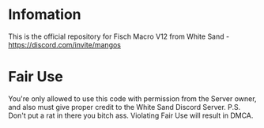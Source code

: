 # Infomation
This is the official repository for Fisch Macro V12 from White Sand - https://discord.com/invite/mangos
# Fair Use
You're only allowed to use this code with permission from the Server owner, and also must give proper credit to the White Sand Discord Server.
P.S. Don't put a rat in there you bitch ass.
Violating Fair Use will result in DMCA.
